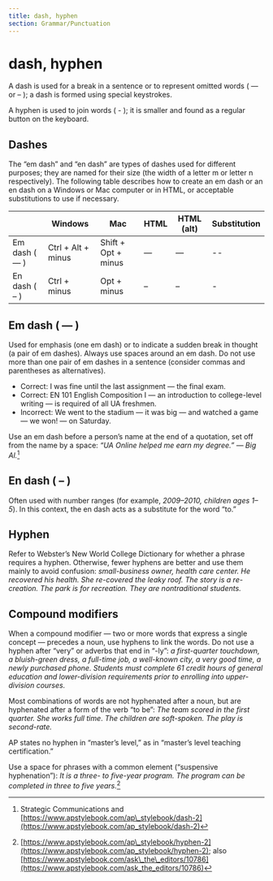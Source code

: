 ```yaml
---
title: dash, hyphen
section: Grammar/Punctuation
---
```

# dash, hyphen

A dash is used for a break in a sentence or to represent omitted words ( — or – ); a dash is formed using special keystrokes.

A hyphen is used to join words ( - ); it is smaller and found as a regular button on the keyboard.

## Dashes
 The “em dash” and “en dash” are types of dashes used for different purposes; they are named for their size (the width of a letter m or letter n respectively). The following table describes how to create an em dash or an en dash on a Windows or Mac computer or in HTML, or acceptable substitutions to use if necessary.

     
|  |   Windows   |   Mac   |   HTML   |   HTML (alt)   |   Substitution   |
| --- | --- | --- | --- | --- | --- |
|   Em dash ( — )   |   Ctrl + Alt + minus   |   Shift + Opt + minus   |   &mdash;   |   &#8212;   |   \--   |
|   En dash ( – )   |   Ctrl + minus   |   Opt + minus   |   &ndash;   |   &#8211;   |   \-   |

## Em dash ( — )
 Used for emphasis (one em dash) or to indicate a sudden break in thought (a pair of em dashes). Always use spaces around an em dash. Do not use more than one pair of em dashes in a sentence (consider commas and parentheses as alternatives).

*   Correct: I was fine until the last assignment — the final exam.
*   Correct: EN 101 English Composition I — an introduction to college-level writing — is required of all UA freshmen.
*   Incorrect: We went to the stadium — it was big — and watched a game — we won! — on Saturday.

Use an em dash before a person’s name at the end of a quotation, set off from the name by a space: _“UA Online helped me earn my degree.” — Big Al._[^11]

## En dash ( – )
 Often used with number ranges (for example, _2009–2010, children ages 1–5_). In this context, the en dash acts as a substitute for the word “to.”

## Hyphen
 Refer to Webster’s New World College Dictionary for whether a phrase requires a hyphen. Otherwise, fewer hyphens are better and use them mainly to avoid confusion: _small-business owner, health care center. He recovered his health. She re-covered the leaky roof. The story is a re-creation. The park is for recreation. They are nontraditional students._

## Compound modifiers
 When a compound modifier — two or more words that express a single concept — precedes a noun, use hyphens to link the words. Do not use a hyphen after “very” or adverbs that end in “-ly”: _a first-quarter touchdown, a bluish-green dress, a full-time job, a well-known city, a very good time, a newly purchased phone. Students must complete 61 credit hours of general education and lower-division requirements prior to enrolling into upper-division courses._

Most combinations of words are not hyphenated after a noun, but are hyphenated after a form of the verb “to be”: _The team scored in the first quarter. She works full time_. _The children are soft-spoken. The play is second-rate._

AP states no hyphen in “master’s level,” as in “master’s level teaching certification.”

Use a space for phrases with a common element (“suspensive hyphenation”): _It is a three- to five-year program. The program can be completed in three to five years._[^12]

[^11]: Strategic Communications and [https://www.apstylebook.com/ap\_stylebook/dash-2](https://www.apstylebook.com/ap_stylebook/dash-2)

[^12]: [https://www.apstylebook.com/ap\_stylebook/hyphen-2](https://www.apstylebook.com/ap_stylebook/hyphen-2); also [https://www.apstylebook.com/ask\_the\_editors/10786](https://www.apstylebook.com/ask_the_editors/10786)